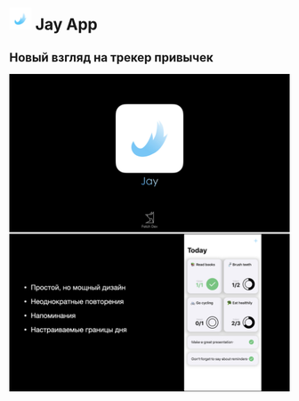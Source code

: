 # <img src=imgs/icon.png width="40" height="40"> Jay App
## Новый взгляд на трекер привычек 
![title](imgs/title.jpeg)
![info](imgs/info.jpeg)




